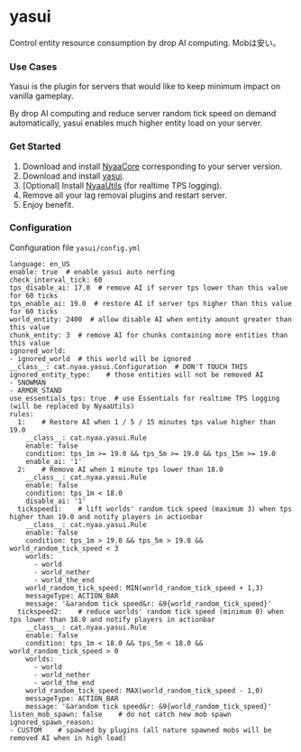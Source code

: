 # yasui
Control entity resource consumption by drop AI computing. Mobは安い。

### Use Cases

Yasui is the plugin for servers that would like to keep minimum impact on vanilla gameplay.

By drop AI computing and reduce server random tick speed on demand automatically, yasui enables much higher entity load on your server.

### Get Started

1. Download and install [NyaaCore](https://github.com/NyaaCat/NyaaCore/releases) corresponding to your server version.
2. Download and install [yasui](https://github.com/NyaaCat/Yasui/releases).
3. [Optional] Install [NyaaUtils](https://github.com/NyaaCat/NyaaUtils/releases) (for realtime TPS logging).
4. Remove all your lag removal plugins and restart server.
5. Enjoy benefit.

### Configuration

Configuration file `yasui/config.yml`

```
language: en_US
enable: true  # enable yasui auto nerfing
check_interval_tick: 60
tps_disable_ai: 17.0  # remove AI if server tps lower than this value for 60 ticks
tps_enable_ai: 19.0  # restore AI if server tps higher than this value for 60 ticks
world_entity: 2400  # allow disable AI when entity amount greater than this value
chunk_entity: 3  # remove AI for chunks containing more entities than this value
ignored_world:
- ignored_world  # this world will be ignored
__class__: cat.nyaa.yasui.Configuration  # DON'T TOUCH THIS
ignored_entity_type:    # those entities will not be removed AI                                                                                                                       
- SNOWMAN
- ARMOR_STAND
use_essentials_tps: true  # use Essentials for realtime TPS logging (will be replaced by NyaaUtils)
rules:
  1:    # Restore AI when 1 / 5 / 15 minutes tps value higher than 19.0
    __class__: cat.nyaa.yasui.Rule
    enable: false
    condition: tps_1m >= 19.0 && tps_5m >= 19.0 && tps_15m >= 19.0
    enable_ai: '1'
  2:    # Remove AI when 1 minute tps lower than 18.0
    __class__: cat.nyaa.yasui.Rule
    enable: false
    condition: tps_1m < 18.0
    disable_ai: '1'
  tickspeed1:    # lift worlds' random tick speed (maximum 3) when tps higher than 19.0 and notify players in actionbar
    __class__: cat.nyaa.yasui.Rule
    enable: false
    condition: tps_1m > 19.0 && tps_5m > 19.0 && world_random_tick_speed < 3
    worlds:
      - world
      - world_nether
      - world_the_end
    world_random_tick_speed: MIN(world_random_tick_speed + 1,3)
    messageType: ACTION_BAR
    message: '&arandom tick speed&r: &9{world_random_tick_speed}'
  tickspeed2:    # reduce worlds' random tick speed (minimum 0) when tps lower than 18.0 and notify players in actionbar
    __class__: cat.nyaa.yasui.Rule
    enable: false
    condition: tps_1m < 18.0 && tps_5m < 18.0 && world_random_tick_speed > 0
    worlds:
      - world
      - world_nether
      - world_the_end
    world_random_tick_speed: MAX(world_random_tick_speed - 1,0)
    messageType: ACTION_BAR
    message: '&arandom tick speed&r: &9{world_random_tick_speed}'
listen_mob_spawn: false    # do not catch new mob spawn
ignored_spawn_reason:
- CUSTOM    # spawned by plugins (all nature spawned mobs will be removed AI when in high load)
```


